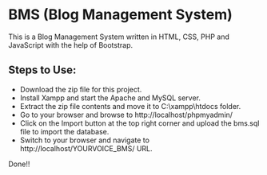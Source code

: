 <h1>BMS (Blog Management System)</h1>
<p>This is a Blog Management System written in HTML, CSS, PHP and JavaScript with the help of Bootstrap.</p>

<h2>Steps to Use:</h2>
<ul>
<li>Download the zip file for this project.</li>
<li>Install Xampp and start the Apache and MySQL server.</li>
<li>Extract the zip file contents and move it to C:\xampp\htdocs folder.</li>
<li>Go to your browser and browse to http://localhost/phpmyadmin/</li>
<li>Click on the Import button at the top right corner and upload the bms.sql file to import the database.</li>
<li>Switch to your browser and navigate to http://localhost/YOURVOICE_BMS/ URL.</li>
</ul>
Done!!
